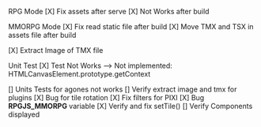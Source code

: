 RPG Mode
[X] Fix assets after serve
[X] Not Works after build


MMORPG Mode
[X] Fix read static file after build
[X] Move TMX and TSX in assets file after build


[X] Extract Image of TMX file

Unit Test
[X] Test Not Works
    --> Not implemented: HTMLCanvasElement.prototype.getContext

[] Units Tests for agones not works
[] Verify extract image and tmx for plugins
[X] Bug for tile rotation
[X] Fix filters for PIXI
[X] Bug __RPGJS_MMORPG__ variable
[X] Verify and fix setTile()
[] Verify Components displayed
